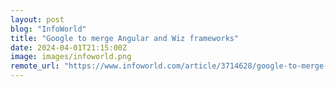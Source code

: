 ```yaml
---
layout: post
blog: "InfoWorld"
title: "Google to merge Angular and Wiz frameworks"
date: 2024-04-01T21:15:00Z
image: images/infoworld.png
remote_url: "https://www.infoworld.com/article/3714628/google-to-merge-angular-and-wiz-frameworks.html#tk.rss_applicationdevelopment"
---
```

